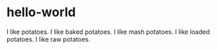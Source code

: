 # hello-world
I like potatoes.
I like baked potatoes.
I like mash potatoes.
I like loaded potatoes.
I like raw potatoes.
